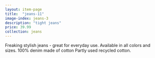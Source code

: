 ```yaml
---
layout: item-page
title:  "jeans-11"
image-index: jeans-3
description: "tight jeans"
price: 39.99
collection: jeans
---
```

Freaking stylish jeans - great for everyday use. 
Available in all colors and sizes. 100% denim made of cotton
Partly used recycled cotton.
